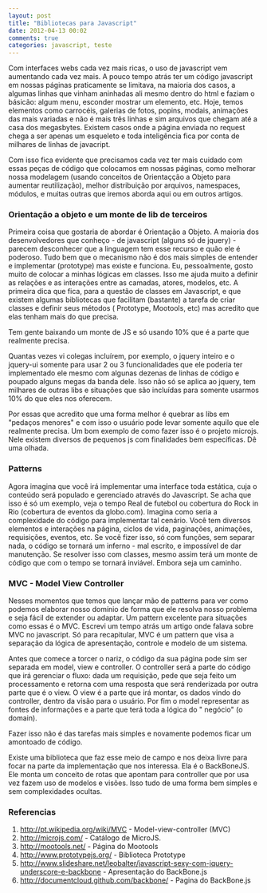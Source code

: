 ```yaml
---
layout: post
title: "Bibliotecas para Javascript"
date: 2012-04-13 00:02
comments: true
categories: javascript, teste
---
```


Com interfaces webs cada vez mais ricas, o uso de javascript vem aumentando cada vez mais. A pouco tempo atrás ter um código javascript em nossas páginas praticamente se limitava, na maioria dos casos, a algumas linhas que vinham aninhadas ali mesmo dentro do html e faziam o básicão: algum menu, esconder mostrar um elemento, etc. Hoje, temos elementos como carrocéis, galerias de fotos, popins, modais, animações das mais variadas e não é mais três linhas e sim arquivos que chegam até a casa dos megasbytes. Existem casos onde a página enviada no request chega a ser apenas um esqueleto e toda inteligência fica por conta de milhares de linhas de javacript.

Com isso fica evidente que precisamos cada vez ter mais cuidado com essas peças de código que colocamos em nossas páginas, como melhorar nossa modelagem (usando conceitos de Orientaçção a Objeto para aumentar reutilização), melhor distribuição por arquivos, namespaces, módulos, e muitas outras que iremos aborda aqui ou em outros artigos.

### Orientação a objeto e um monte de lib de terceiros ###

Primeira coisa que gostaria de abordar é Orientação a Objeto. A maioria dos desenvolvedores que conheço - de javascript (alguns só de jquery) - parecem desconhecer que a linguagem tem esse recurso e quão ele é poderoso. Tudo bem que o mecanismo não é dos mais simples de entender e implementar (prototype) mas existe e funciona. Eu, pessoalmente, gosto muito de colocar a minhas lógicas em classes. Isso me ajuda muito a definir as relações e as interações entre as camadas, atores, modelos, etc. A primeira dica que fica, para a questão de classes em Javascript, e que existem algumas bibliotecas que facilitam (bastante) a tarefa de criar classes e definir seus métodos ( Prototype, Mootools, etc) mas acredito que elas tenham mais do que precisa.

Tem gente baixando um monte de JS e só usando 10% que é a parte que realmente precisa.

Quantas vezes vi colegas incluírem, por exemplo, o jquery inteiro e o jquery-ui somente para usar 2 ou 3 funcionalidades que ele poderia ter implementado ele mesmo com algunas dezenas de linhas de código e poupado alguns megas da banda dele.  Isso não só se aplica ao jquery, tem milhares de outras libs e situações que são incluídas para somente usarmos 10% do que eles nos oferecem.

Por essas que acredito que uma forma melhor é quebrar as libs em "pedaços menores" e com isso o usuário pode levar somente aquilo que ele realmente precisa. Um bom exemplo de como fazer isso é o projeto microjs. Nele existem diversos de pequenos js com finalidades bem específicas. Dê uma olhada.


### Patterns ###

 Agora imagina que você irá implementar uma interface toda estática, cuja o conteúdo será populado e gerenciado através do Javascript. Se acha que isso é só um exemplo, veja o tempo Real de futebol ou cobertura do Rock in Rio (cobertura de eventos da globo.com). Imagina como seria a complexidade do código para implementar tal cenário. Você tem diversos elementos e interações na página, ciclos de vida, paginações, animações, requisições, eventos, etc. Se você fizer isso, só com funções, sem separar nada, o código se tornará um inferno - mal escrito, e impossível de dar manutenção. Se resolver isso com classes, mesmo assim terá um monte de código que com o tempo se tornará inviável. Embora seja um caminho.

### MVC - Model View Controller ###

Nesses momentos que temos que lançar mão de patterns para ver como podemos elaborar nosso domínio de forma que ele resolva nosso problema e seja fácil de extender ou adaptar. Um pattern excelente para situações como essas é o MVC. Escrevi um tempo atrás um artigo onde falava sobre MVC no javascript. Só para recapitular, MVC é um pattern que visa a separação da lógica de apresentação, controle e modelo de um sistema.

Antes que comece a torcer o nariz, o código da sua página pode sim ser separada em model, view e controller. O controller será a parte do código que irá gerenciar o fluxo: dada um requisição, pede que seja feito um processamento e retorna com uma resposta que será renderizada por outra parte que é o view. O view é a parte que irá montar, os dados vindo do controller, dentro da visão para o usuário. Por fim o model representar as fontes de informações e a parte que terá toda a lógica do " negócio" (o domain).

Fazer isso não é das tarefas mais simples e novamente podemos ficar um amontoado de código.

Existe uma biblioteca que faz esse meio de campo e nos deixa livre para focar na parte da implementação que nos interessa. Ela é o BackBoneJS. Ele monta um conceito de rotas que apontam para controller que por usa vez fazem uso de modelos e visões. Isso tudo de uma forma bem simples e sem complexidades ocultas.


### Referencias ###

1. http://pt.wikipedia.org/wiki/MVC - Model-view-controller (MVC)
2. http://microjs.com/ - Catálogo de MicroJS.
3. http://mootools.net/ - Página do Mootools
4. http://www.prototypejs.org/ - Biblioteca Prototype
5. http://www.slideshare.net/leobalter/javascript-sexy-com-jquery-underscore-e-backbone - Apresentação do BackBone.js
6. http://documentcloud.github.com/backbone/ - Pagina do BackBone.js
